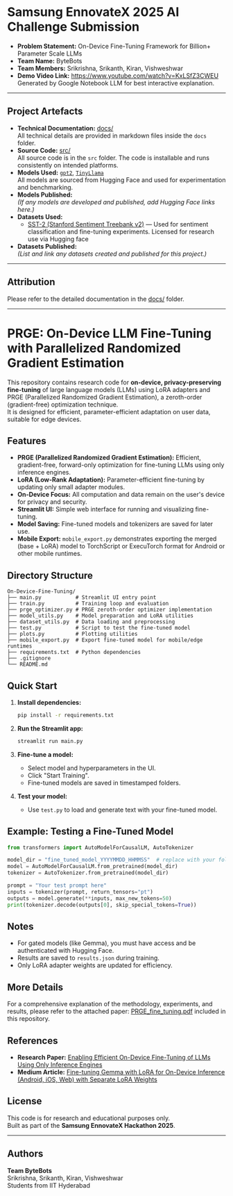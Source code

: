 # Samsung EnnovateX 2025 AI Challenge Submission

- **Problem Statement:** On-Device Fine-Tuning Framework for Billion+ Parameter Scale LLMs
- **Team Name:** ByteBots
- **Team Members:** Srikrishna, Srikanth, Kiran, Vishweshwar
- **Demo Video Link:** https://www.youtube.com/watch?v=KxLSfZ3CWEU
  Generated by Google Notebook LLM for best interactive explanation.

---

## Project Artefacts

- **Technical Documentation:** [docs/](docs)  
  All technical details are provided in markdown files inside the `docs` folder.
- **Source Code:** [src/](src)  
  All source code is in the `src` folder. The code is installable and runs consistently on intended platforms.
- **Models Used:** [`gpt2`](https://huggingface.co/gpt2), [`TinyLlama`](https://huggingface.co/TinyLlama/TinyLlama-1.1B-intermediate-step-1431k-tokenizer)  
  All models are sourced from Hugging Face and used for experimentation and benchmarking.
- **Models Published:**  
  _(If any models are developed and published, add Hugging Face links here.)_
- **Datasets Used:**
  - [SST-2 (Stanford Sentiment Treebank v2)](https://huggingface.co/datasets/glue/viewer/sst2) &mdash; Used for sentiment classification and fine-tuning experiments. Licensed for research use via Hugging face
- **Datasets Published:**  
  _(List and link any datasets created and published for this project.)_

---

## Attribution

Please refer to the detailed documentation in the [docs/](docs) folder.

---

# PRGE: On-Device LLM Fine-Tuning with Parallelized Randomized Gradient Estimation

This repository contains research code for **on-device, privacy-preserving fine-tuning** of large language models (LLMs) using LoRA adapters and PRGE (Parallelized Randomized Gradient Estimation), a zeroth-order (gradient-free) optimization technique.  
It is designed for efficient, parameter-efficient adaptation on user data, suitable for edge devices.

## Features

- **PRGE (Parallelized Randomized Gradient Estimation):** Efficient, gradient-free, forward-only optimization for fine-tuning LLMs using only inference engines.
- **LoRA (Low-Rank Adaptation):** Parameter-efficient fine-tuning by updating only small adapter modules.
- **On-Device Focus:** All computation and data remain on the user's device for privacy and security.
- **Streamlit UI:** Simple web interface for running and visualizing fine-tuning.
- **Model Saving:** Fine-tuned models and tokenizers are saved for later use.
- **Mobile Export:** `mobile_export.py` demonstrates exporting the merged (base + LoRA) model to TorchScript or ExecuTorch format for Android or other mobile runtimes.

## Directory Structure

```
On-Device-Fine-Tuning/
├── main.py           # Streamlit UI entry point
├── train.py          # Training loop and evaluation
├── prge_optimizer.py # PRGE zeroth-order optimizer implementation
├── model_utils.py    # Model preparation and LoRA utilities
├── dataset_utils.py  # Data loading and preprocessing
├── test.py           # Script to test the fine-tuned model
├── plots.py          # Plotting utilities
├── mobile_export.py  # Export fine-tuned model for mobile/edge runtimes
├── requirements.txt  # Python dependencies
├── .gitignore
└── README.md
```

## Quick Start

1. **Install dependencies:**

   ```sh
   pip install -r requirements.txt
   ```

2. **Run the Streamlit app:**

   ```sh
   streamlit run main.py
   ```

3. **Fine-tune a model:**

   - Select model and hyperparameters in the UI.
   - Click "Start Training".
   - Fine-tuned models are saved in timestamped folders.

4. **Test your model:**
   - Use `test.py` to load and generate text with your fine-tuned model.

## Example: Testing a Fine-Tuned Model

```python
from transformers import AutoModelForCausalLM, AutoTokenizer

model_dir = "fine_tuned_model_YYYYMMDD_HHMMSS"  # replace with your folder
model = AutoModelForCausalLM.from_pretrained(model_dir)
tokenizer = AutoTokenizer.from_pretrained(model_dir)

prompt = "Your test prompt here"
inputs = tokenizer(prompt, return_tensors="pt")
outputs = model.generate(**inputs, max_new_tokens=50)
print(tokenizer.decode(outputs[0], skip_special_tokens=True))
```

## Notes

- For gated models (like Gemma), you must have access and be authenticated with Hugging Face.
- Results are saved to `results.json` during training.
- Only LoRA adapter weights are updated for efficiency.

## More Details

For a comprehensive explanation of the methodology, experiments, and results, please refer to the attached paper: [PRGE_fine_tuning.pdf](docs/PRGE_fine_tuning.pdf) included in this repository.

## References

- **Research Paper:** [Enabling Efficient On-Device Fine-Tuning of LLMs Using Only Inference Engines](https://arxiv.org/abs/2409.15520)
- **Medium Article:** [Fine-tuning Gemma with LoRA for On-Device Inference (Android, iOS, Web) with Separate LoRA Weights](https://medium.com/@denisov.shureg/fine-tuning-gemma-with-lora-for-on-device-inference-android-ios-web-with-separate-lora-weights-f05d1db30d86)

## License

This code is for research and educational purposes only.  
Built as part of the **Samsung EnnovateX Hackathon 2025**.

---

## Authors

**Team ByteBots**  
Srikrishna, Srikanth, Kiran, Vishweshwar  
Students from IIT Hyderabad
